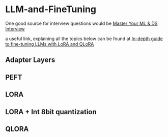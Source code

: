 # LLM-and-FineTuning
 One good source for interview questions would be [Master Your ML & DS Interview](https://www.mlstack.cafe/blog/large-language-models-llms-interview-questions)

a useful link, explaining all the topics below can be found at [In-depth guide to fine-tuning LLMs with LoRA and QLoRA](https://www.mercity.ai/blog-post/guide-to-fine-tuning-llms-with-lora-and-qlora#:~:text=QLoRA%20and%20LoRA%20both%20are,of%20a%20standalone%20finetuning%20technique.)
## Adapter Layers
## PEFT
## LORA
## LORA + Int 8bit quantization
## QLORA
